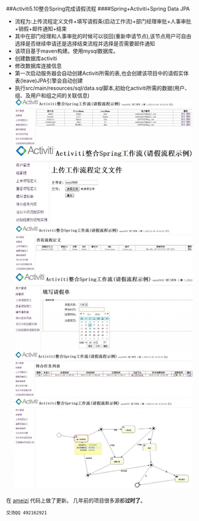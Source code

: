 ##Activiti5.10整合Spring完成请假流程
####Spring+Activiti+Spring Data JPA
* 流程为:上传流程定义文件+填写请假条(启动工作流)+部门经理审批+人事审批+销假+邮件通知+结束
* 其中在部门经理和人事审批的时候可以驳回(重新申请节点),该节点用户可自由选择是否继续申请还是选择结束流程并选择是否需要邮件通知
* 该项目基于maven构建。使用mysql数据库。
* 创建数据库activiti
* 修改数据库连接信息
* 第一次启动服务器会自动创建Activiti所需的表,也会创建该项目中的请假实体表(leave)JPA引擎会自动创建
* 执行src/main/resources/sql/data.sql脚本,初始化activiti所需的数据(用户、组、及用户和组之间的关联信息)
![src/main/resources/01.jpg](src/main/resources/01.jpg)
![src/main/resources/02.jpg](src/main/resources/02.jpg)
![src/main/resources/03.jpg](src/main/resources/03.jpg)
![src/main/resources/04.jpg](src/main/resources/04.jpg)
![src/main/resources/05.jpg](src/main/resources/05.jpg)
![src/main/resources/06.jpg](src/main/resources/06.jpg)


####
在 [ameizi](https://github.com/ameizi/spring-activiti-webapp) 代码上做了更新。
几年前的项目很多源都**过时了**。

``
交流QQ 492162921
``